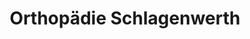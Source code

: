 ---
title: "Orthopädie Schlagenwerth"
url: /dorsten/orthopaedie-schlagenwerth/
shop: Sanitätshaus
---